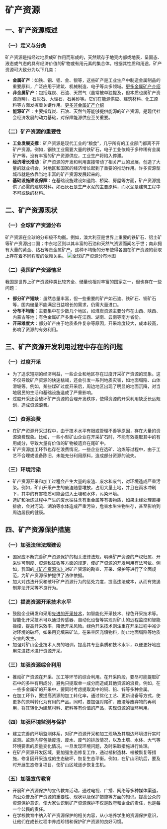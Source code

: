 # 矿产资源

## 一、矿产资源概述

### （一）定义与分类
矿产资源是指经过地质成矿作用而形成的，天然赋存于地壳内部或地表，呈固态、液态或气态的具有经济价值的矿物或有用元素的集合体。根据其性质和用途，矿产资源可大致分为以下几类：
- **金属矿产**：如铁、铜、铝、金、银等，这些矿产是工业生产中制造金属制品的重要原料，广泛应用于建筑、机械制造、电子等众多领域。[更多金属矿产介绍](http://baike.asianmetal.cn/)
- **非金属矿产**：包括煤炭、石油、天然气（虽常被单独提及，但本质也属矿产资源范畴）、石灰石、大理石、石英砂等。它们在能源供应、建筑材料、化工原料等方面发挥着关键作用。[更多非金属矿产介绍](https://www.chinanmi.com/)
- **能源矿产**：主要指煤炭、石油、天然气等能够提供能源的矿产资源，是现代社会经济发展的动力基础，对保障能源供应至关重要。
### （二）矿产资源的重要性
- **工业发展支撑**：矿产资源是现代工业的“粮食”，几乎所有的工业部门都离不开矿产资源。例如，钢铁工业需要大量的铁矿石，电子工业依赖于多种稀有金属矿产等，没有丰富的矿产资源供应，工业生产将陷入停滞。
- **经济增长推动**：矿产资源的开发和利用直接带动了相关产业的发展，创造了大量的就业机会，对地区和国家的经济增长起到了重要的推动作用。许多资源型城市就是依靠当地丰富的矿产资源发展起来的。
- **基础设施建设保障**：在基础设施建设如道路、桥梁、房屋等方面，矿产资源提供了必需的建筑材料。如石灰石是生产水泥的主要原料，而水泥是建筑工程中不可或缺的材料。

## 二、矿产资源现状

### （一）全球矿产资源分布
矿产资源在全球的分布极不均衡。例如，澳大利亚是世界上重要的铁矿石、铝土矿等矿产资源出口国；中东地区则以其丰富的石油和天然气资源而闻名于世；南非拥有大量的黄金、钻石等贵金属矿产。这种不均衡的分布使得各国在矿产资源的获取上存在着不同程度的依赖关系。
![全球矿产资源分布地图](https://p3-search.byteimg.com/img/labis/29a30440e317f4562dcca413de8e8406~480x480.jpeg)

### （二）我国矿产资源情况
我国是世界上矿产资源种类比较齐全、储量也相对丰富的国家之一，但也存在一些问题：
- **部分矿产短缺**：虽然总量丰富，但一些重要的矿产如石油、铁矿石、铜矿石等，国内储量不能满足日益增长的需求，仍需大量进口。
- **分布不均衡**：主要集中在少数几个地区，如煤炭资源主要分布在山西、陕西、内蒙古等地；有色金属矿产多集中在江西、湖南、云南等南方省份。
- **开采难度大**：部分矿产由于地质条件复杂等原因，开采难度较大，成本较高，影响了资源的有效利用。

## 三、矿产资源开发利用过程中存在的问题

### （一）过度开采
- 为了追求短期的经济利益，一些企业和地区存在过度开采矿产资源的现象。这不仅导致矿产资源的快速枯竭，还会引发一系列地质灾害，如地面塌陷、山体滑坡等。例如，某些煤矿过度开采后，周边地区出现了明显的地面沉降，对当地居民的生活和基础设施造成了严重影响。
- 过度开采还会破坏矿产资源的合理开发秩序，使得资源的开采利用缺乏长远规划，造成资源浪费。

### （二）资源浪费
- 在矿产资源开采过程中，由于技术水平有限或管理不善等原因，存在大量的资源浪费现象。比如，一些小型矿山企业在开采矿石时，不能有效提取其中的有用成分，导致大量有价值的矿物被遗弃在尾矿中。
- 矿产资源加工环节也存在浪费情况，一些企业在选矿、冶炼等过程中，由于工艺不合理或设备陈旧，未能充分利用原料，造成部分资源的流失。

### （三）环境污染
- 矿产资源开采和加工过程会产生大量的废渣、废水和废气，对环境造成严重污染。例如，矿山开采产生的废渣随意堆放，占用大量土地，并且在雨水冲刷下，其中的有害物质可能会进入土壤和水体，污染环境。
- 选矿和冶炼过程中产生的废水往往含有重金属等有害物质，如果未经处理直接排放，会对河流、湖泊等水体造成严重污染，危害水生生物生存，甚至影响到周边居民的健康。

## 四、矿产资源保护措施

### （一）加强法律法规建设
- 国家应不断完善矿产资源保护的相关法律法规，明确矿产资源的产权归属、开采许可制度、资源税征收等方面的规定，使矿产资源的开发利用有法可依。例如，我国的[《矿产资源法》](https://www.nea.gov.cn/2017-11/02/c_136722865.htm)对矿产资源的勘查、开采、保护等进行了全面规范，为矿产资源保护提供了法律依据。
- 加大对违法开采和破坏矿产资源行为的惩处力度，提高违法成本，从而有效遏制非法开采等不良行为。

### （二）提高资源开采技术水平
- 鼓励企业研发和采用[先进的开采技术](https://news.ustb.edu.cn/info/1241/36853.htm)，如智能化开采技术、绿色开采技术等。智能化开采技术可以通过传感器、自动化设备等实现对矿山的远程监控和智能操控，提高开采效率，降低开采风险。绿色开采技术则注重在开采过程中减少对环境的破坏，如采用充填采矿法，在采空区充填物料，防止地面塌陷等地质灾害的发生。
- 加强对矿山企业技术人员的培训，提高其专业素质和技术水平，以便更好地应用先进技术进行资源开采。

### （三）加强资源综合利用
- 推动矿产资源在开采、加工等环节的综合利用。在开采阶段，要尽可能提取矿石中的多种有用成分，避免只提取单一成分而造成其他资源的浪费。例如，在一些多金属矿的开采中，要同时考虑提取其中的铜、铅、锌等多种金属。
- 在加工环节，要提高资源的加工转化率，通过优化工艺、更新设备等方式，使更多的原料转化为有用的产品。同时，要加强对尾矿、废渣等废弃物的再利用，将其转化为建筑材料、肥料等有价值的产品，实现资源的循环利用。
### （四）加强环境监测与保护
- 建立完善的环境监测体系，对矿产资源开采和加工现场及其周边环境进行实时监测。监测内容包括废渣、废水、废气的排放情况，以及土壤、水体、大气等环境要素的质量变化情况。一旦发现环境问题，及时采取措施进行处理。
- 在矿产资源开发区域，要加强生态修复工作，通过植树造林、植被恢复等措施，修复因开采造成的生态破坏，恢复生态平衡。例如，在矿山闭坑后，要及时开展生态修复项目，使矿山区域逐步恢复生机。

### （五）加强宣传教育
- 开展矿产资源保护的宣传教育活动，通过电视、广播、网络等多种媒体渠道，向公众普及矿产资源的重要性、现状以及保护措施等方面的知识。提高公众的资源保护意识，使大家认识到矿产资源保护不仅是政府和企业的责任，也是每一个公民的责任。
- 在学校教育中纳入矿产资源保护的相关内容，从小培养学生的资源保护意识，让他们在成长过程中养成珍惜和保护矿产资源的良好习惯。